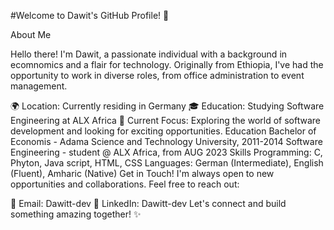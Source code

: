 #Welcome to Dawit's GitHub Profile! 👋

About Me

Hello there! I'm Dawit, a passionate individual with a background in ecomnomics and a flair for technology. Originally from Ethiopia, I've had the opportunity to work in diverse roles, from office administration to event management.

🌍 Location: Currently residing in Germany
🎓 Education: Studying Software Engineering at ALX Africa
🚀 Current Focus: Exploring the world of software development and looking for exciting opportunities.
Education
Bachelor of Economis - Adama Science and Technology University, 2011-2014
Software Engineering - student @ ALX Africa, from AUG 2023
Skills
Programming: C, Phyton, Java script, HTML, CSS
Languages: German (Intermediate), English (Fluent), Amharic (Native)
Get in Touch!
I'm always open to new opportunities and collaborations. Feel free to reach out:

📧 Email: Dawitt-dev
💼 LinkedIn: Dawitt-dev
Let's connect and build something amazing together! ✨
